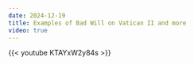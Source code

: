 ```yaml
---
date: 2024-12-19
title: Examples of Bad Will on Vatican II and more
video: true
---
```



{{< youtube KTAYxW2y84s >}}

